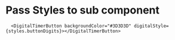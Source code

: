 # Pass Styles to sub component
```
  <DigitalTimerButton backgroundColor="#3D3D3D" digitalStyle={styles.buttonDigits}></DigitalTimerButton>
```